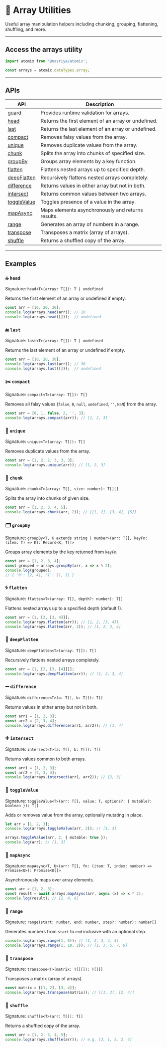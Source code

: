 # 🧮 Array Utilities  
Useful array manipulation helpers including chunking, grouping, flattening, shuffling, and more.

---

## Access the arrays utility

```ts
import atomix from '@nasriya/atomix';

const arrays = atomix.dataTypes.array;
```
---
## APIs

| API                         | Description                                         |
| --------------------------- | --------------------------------------------------- |
| [guard](./array-guard.md)   | Provides runtime validation for arrays.             |
| [head](#-head)               | Returns the first element of an array or undefined. |
| [last](#-last)               | Returns the last element of an array or undefined.  |
| [compact](#️-compact)         | Removes falsy values from the array.                |
| [unique](#-unique)           | Removes duplicate values from the array.            |
| [chunk](#-chunk)             | Splits the array into chunks of specified size.     |
| [groupBy](#-groupby)         | Groups array elements by a key function.            |
| [flatten](#-flatten)         | Flattens nested arrays up to specified depth.       |
| [deepFlatten](#-deepflatten) | Recursively flattens nested arrays completely.      |
| [difference](#-difference)   | Returns values in either array but not in both.     |
| [intersect](#-intersect)     | Returns common values between two arrays.           |
| [toggleValue](#-togglevalue) | Toggles presence of a value in the array.           |
| [mapAsync](#-mapasync)       | Maps elements asynchronously and returns results.   |
| [range](#-range)             | Generates an array of numbers in a range.           |
| [transpose](#-transpose)     | Transposes a matrix (array of arrays).              |
| [shuffle](#-shuffle)         | Returns a shuffled copy of the array.               |

---
## Examples

### 🔝 `head`
Signature: `head<T>(array: T[]): T | undefined`

Returns the first element of an array or undefined if empty.

```ts
const arr = [10, 20, 30];
console.log(arrays.head(arr)); // 10
console.log(arrays.head([]));  // undefined
```

### 🔚 `last`
Signature: `last<T>(array: T[]): T | undefined`

Returns the last element of an array or undefined if empty.

```ts
const arr = [10, 20, 30];
console.log(arrays.last(arr)); // 30
console.log(arrays.last([]));  // undefined
```

### ✂️ `compact`
Signature: `compact<T>(array: T[]): T[]`

Removes all falsy values (`false`, `0`, `null`, `undefined`, `''`, `NaN`) from the array.

```ts
const arr = [0, 1, false, 2, '', 3];
console.log(arrays.compact(arr)); // [1, 2, 3]
```

### 🔄 `unique`
Signature: `unique<T>(array: T[]): T[]`

Removes duplicate values from the array.

```ts
const arr = [1, 2, 2, 3, 3, 3];
console.log(arrays.unique(arr)); // [1, 2, 3]
```

### 🧩 `chunk`
Signature: `chunk<T>(array: T[], size: number): T[][]`

Splits the array into chunks of given size.

```ts
const arr = [1, 2, 3, 4, 5];
console.log(arrays.chunk(arr, 2)); // [[1, 2], [3, 4], [5]]
```

### 🗂️ `groupBy`
Signature: `groupBy<T, K extends string | number>(arr: T[], keyFn: (item: T) => K): Record<K, T[]>`

Groups array elements by the key returned from `keyFn`.

```ts
const arr = [1, 2, 3, 4];
const grouped = arrays.groupBy(arr, x => x % 2);
console.log(grouped);
// { '0': [2, 4], '1': [1, 3] }
```

### 🌀 `flatten`
Signature: `flatten<T>(array: T[], depth?: number): T[]`

Flattens nested arrays up to a specified depth (default 1).

```ts
const arr = [1, [2, [3, 4]]];
console.log(arrays.flatten(arr)); // [1, 2, [3, 4]]
console.log(arrays.flatten(arr, 2)); // [1, 2, 3, 4]
```

### 🌊 `deepFlatten`
Signature: `deepFlatten<T>(array: T[]): T[]`

Recursively flattens nested arrays completely.

```ts
const arr = [1, [2, [3, [4]]]];
console.log(arrays.deepFlatten(arr)); // [1, 2, 3, 4]
```

### ➖ `difference`
Signature: `difference<T>(a: T[], b: T[]): T[]`

Returns values in either array but not in both.

```ts
const arr1 = [1, 2, 3];
const arr2 = [2, 3, 4];
console.log(arrays.difference(arr1, arr2)); // [1, 4]
```

### ➕ `intersect`
Signature: `intersect<T>(a: T[], b: T[]): T[]`

Returns values common to both arrays.

```ts
const arr1 = [1, 2, 3];
const arr2 = [2, 3, 4];
console.log(arrays.intersect(arr1, arr2)); // [2, 3]
```

### 🔀 `toggleValue`
Signature: `toggleValue<T>(arr: T[], value: T, options?: { mutable?: boolean }): T[]`

Adds or removes value from the array, optionally mutating in place.

```ts
let arr = [1, 2, 3];
console.log(arrays.toggleValue(arr, 2)); // [1, 3]

arrays.toggleValue(arr, 2, { mutable: true });
console.log(arr); // [1, 3]
```

### 🔄 `mapAsync`
Signature: `mapAsync<T, U>(arr: T[], fn: (item: T, index: number) => Promise<U>): Promise<U[]>`

Asynchronously maps over array elements.

```ts
const arr = [1, 2, 3];
const result = await arrays.mapAsync(arr, async (x) => x * 2);
console.log(result); // [2, 4, 6]
```

### 🔢 `range`
Signature: `range(start: number, end: number, step?: number): number[]`

Generates numbers from `start` to `end` inclusive with an optional step.

```ts
console.log(arrays.range(1, 5)); // [1, 2, 3, 4, 5]
console.log(arrays.range(1, 10, 2)); // [1, 3, 5, 7, 9]
```

### 🔳 `transpose`
Signature: `transpose<T>(matrix: T[][]): T[][]`

Transposes a matrix (array of arrays).

```ts
const matrix = [[1, 2], [3, 4]];
console.log(arrays.transpose(matrix)); // [[1, 3], [2, 4]]
```

### 🎲 `shuffle`
Signature: `shuffle<T>(arr: T[]): T[]`

Returns a shuffled copy of the array.

```ts
const arr = [1, 2, 3, 4, 5];
console.log(arrays.shuffle(arr)); // e.g. [3, 1, 5, 2, 4]
```